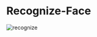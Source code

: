 # Recognize-Face

![recognize](https://user-images.githubusercontent.com/60510669/89259660-687b4d80-d5f0-11ea-8322-df540198b075.jpg)
